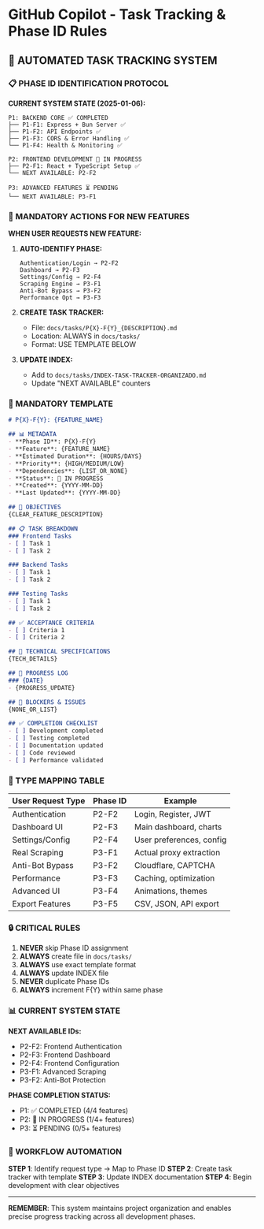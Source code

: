 # GitHub Copilot - Task Tracking & Phase ID Rules

## 🎯 AUTOMATED TASK TRACKING SYSTEM

### 📋 PHASE ID IDENTIFICATION PROTOCOL

**CURRENT SYSTEM STATE (2025-01-06):**
```
P1: BACKEND CORE ✅ COMPLETED
├── P1-F1: Express + Bun Server ✅
├── P1-F2: API Endpoints ✅
├── P1-F3: CORS & Error Handling ✅
└── P1-F4: Health & Monitoring ✅

P2: FRONTEND DEVELOPMENT 🚧 IN PROGRESS
├── P2-F1: React + TypeScript Setup ✅
└── NEXT AVAILABLE: P2-F2

P3: ADVANCED FEATURES ⏳ PENDING
└── NEXT AVAILABLE: P3-F1
```

### 🚨 MANDATORY ACTIONS FOR NEW FEATURES

**WHEN USER REQUESTS NEW FEATURE:**

1. **AUTO-IDENTIFY PHASE:**
   ```
   Authentication/Login → P2-F2
   Dashboard → P2-F3
   Settings/Config → P2-F4
   Scraping Engine → P3-F1
   Anti-Bot Bypass → P3-F2
   Performance Opt → P3-F3
   ```

2. **CREATE TASK TRACKER:**
   - File: `docs/tasks/P{X}-F{Y}_{DESCRIPTION}.md`
   - Location: ALWAYS in `docs/tasks/`
   - Format: USE TEMPLATE BELOW

3. **UPDATE INDEX:**
   - Add to `docs/tasks/INDEX-TASK-TRACKER-ORGANIZADO.md`
   - Update "NEXT AVAILABLE" counters

### 📄 MANDATORY TEMPLATE

```markdown
# P{X}-F{Y}: {FEATURE_NAME}

## 📊 METADATA
- **Phase ID**: P{X}-F{Y}
- **Feature**: {FEATURE_NAME}
- **Estimated Duration**: {HOURS/DAYS}
- **Priority**: {HIGH/MEDIUM/LOW}
- **Dependencies**: {LIST_OR_NONE}
- **Status**: 🚧 IN PROGRESS
- **Created**: {YYYY-MM-DD}
- **Last Updated**: {YYYY-MM-DD}

## 🎯 OBJECTIVES
{CLEAR_FEATURE_DESCRIPTION}

## 📋 TASK BREAKDOWN
### Frontend Tasks
- [ ] Task 1
- [ ] Task 2

### Backend Tasks  
- [ ] Task 1
- [ ] Task 2

### Testing Tasks
- [ ] Task 1
- [ ] Task 2

## ✅ ACCEPTANCE CRITERIA
- [ ] Criteria 1
- [ ] Criteria 2

## 🔧 TECHNICAL SPECIFICATIONS
{TECH_DETAILS}

## 📝 PROGRESS LOG
### {DATE}
- {PROGRESS_UPDATE}

## 🚨 BLOCKERS & ISSUES
{NONE_OR_LIST}

## ✅ COMPLETION CHECKLIST
- [ ] Development completed
- [ ] Testing completed  
- [ ] Documentation updated
- [ ] Code reviewed
- [ ] Performance validated
```

### 🎯 TYPE MAPPING TABLE

| User Request Type | Phase ID | Example |
|------------------|----------|---------|
| Authentication | P2-F2 | Login, Register, JWT |
| Dashboard UI | P2-F3 | Main dashboard, charts |
| Settings/Config | P2-F4 | User preferences, config |
| Real Scraping | P3-F1 | Actual proxy extraction |
| Anti-Bot Bypass | P3-F2 | Cloudflare, CAPTCHA |
| Performance | P3-F3 | Caching, optimization |
| Advanced UI | P3-F4 | Animations, themes |
| Export Features | P3-F5 | CSV, JSON, API export |

### 🔒 CRITICAL RULES

1. **NEVER** skip Phase ID assignment
2. **ALWAYS** create file in `docs/tasks/`
3. **ALWAYS** use exact template format
4. **ALWAYS** update INDEX file
5. **NEVER** duplicate Phase IDs
6. **ALWAYS** increment F{Y} within same phase

### 📊 CURRENT SYSTEM STATE

**NEXT AVAILABLE IDs:**
- P2-F2: Frontend Authentication
- P2-F3: Frontend Dashboard  
- P2-F4: Frontend Configuration
- P3-F1: Advanced Scraping
- P3-F2: Anti-Bot Protection

**PHASE COMPLETION STATUS:**
- P1: ✅ COMPLETED (4/4 features)
- P2: 🚧 IN PROGRESS (1/4+ features)
- P3: ⏳ PENDING (0/5+ features)

### 🔄 WORKFLOW AUTOMATION

**STEP 1**: Identify request type → Map to Phase ID
**STEP 2**: Create task tracker with template
**STEP 3**: Update INDEX documentation
**STEP 4**: Begin development with clear objectives

---

**REMEMBER**: This system maintains project organization and enables precise progress tracking across all development phases.
